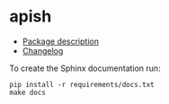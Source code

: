 # apish

- [Package description](docs/source/description.rst)
- [Changelog](CHANGELOG.md)

To create the Sphinx documentation run:

    pip install -r requirements/docs.txt
    make docs
